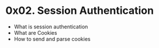 # 0x02. Session Authentication

- What is session authentication
- What are Cookies
- How to send and parse cookies
